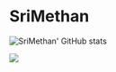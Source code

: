 # SriMethan

![SriMethan' GitHub stats](https://github-readme-stats.vercel.app/api?username=SriMethan&show_icons=true&theme=tokyonight)

<a href="https://coderstats.net/github/#SriMethan">
  <img align="center" src="https://github-readme-stats.vercel.app/api/top-langs/?username=SriMethan&hide=ruby&theme=tokyonight" />
</a>
